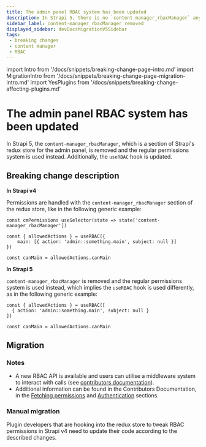 ```yaml
---
title: The admin panel RBAC system has been updated
description: In Strapi 5, there is no `content-manager_rbacManager` anymore, and the regular permissions system is used instead.
sidebar_label: content-manager_rbacManager removed
displayed_sidebar: devDocsMigrationV5Sidebar
tags:
 - breaking changes
 - content manager
 - RBAC
---
```


import Intro from '/docs/snippets/breaking-change-page-intro.md'
import MigrationIntro from '/docs/snippets/breaking-change-page-migration-intro.md'
import YesPlugins from '/docs/snippets/breaking-change-affecting-plugins.md'

# The admin panel RBAC system has been updated

In Strapi 5, the `content-manager_rbacManager`, which is a section of Strapi's redux store for the admin panel, is removed and the regular permissions system is used instead. Additionally, the `useRBAC` hook is updated.

<Intro/>
<YesPlugins/>

## Breaking change description

**In Strapi v4**

Permissions are handled with the `content-manager_rbacManager` section of the redux store, like in the following generic example:

```tsx
const cmPermissions useSelector(state => state['content-manager_rbacManager'])
```

```tsx
const { allowedActions } = useRBAC({
	main: [{ action: 'admin::something.main', subject: null }]
})

const canMain = allowedActions.canMain
```

**In Strapi 5**

`content-manager_rbacManager` is removed and the regular permissions system is used instead, which implies the `useRBAC` hook is used differently, as in the following generic example:

```tsx
const { allowedActions } = useRBAC([
  { action: 'admin::something.main', subject: null }
])

const canMain = allowedActions.canMain
```

## Migration

<MigrationIntro />

### Notes

<!-- TODO: update links when v5.contributor.strapi.io is hosted at contributor.strapi.io -->
* A new RBAC API is available and users can utilise a middleware system to interact with calls (see [contributors documentation](https://v5.contributor.strapi.io/exports/classes/StrapiApp#addrbacmiddleware)).
* Additional information can be found in the Contributors Documentation, in the [Fetching permissions](https://contributor.strapi.io/docs/core/admin/permissions/frontend/fetching-permissions) and [Authentication](https://contributor.strapi.io/docs/core/admin/features/authentication) sections.

### Manual migration

Plugin developers that are hooking into the redux store to tweak RBAC permissions in Strapi v4 need to update their code according to the described changes.
